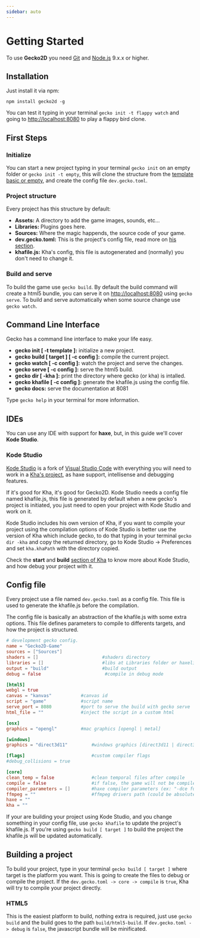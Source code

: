 ```yaml
---
sidebar: auto
---
```


# Getting Started
To use __Gecko2D__ you need [Git](https://git-scm.com/downloads) and [Node.js](https://nodejs.org) 9.x.x or higher.

## Installation
Just install it via npm:
```
npm install gecko2d -g
```

You can test it typing in your terminal `gecko init -t flappy watch` and going to [http://localhost:8080](http://localhost:8080) to play a flappy bird clone.

## First Steps

### Initialize
You can start a new project typing in your terminal `gecko init` on an empty folder or `gecko init -t empty`, this will clone the structure from the [template basic or empty](https://github.com/Nazariglez/Gecko2D/tree/master/templates), and create the config file `dev.gecko.toml`.

### Project structure
Every project has this structure by default:
- __Assets:__ A directory to add the game images, sounds, etc...
- __Libraries:__ Plugins goes here.
- __Sources:__ Where the magic happends, the source code of your game.
- __dev.gecko.toml:__ This is the project's config file, read more on [his section](#config-file).
- __khafile.js:__ Kha's config, this file is autogenerated and (normally) you don't need to change it.

### Build and serve
To build the game use `gecko build`. By default the build command will create a html5 bundle, you can serve it on [http://localhost:8080](http://localhost:8080) using `gecko serve`. To build and serve automatically when some source change use `gecko watch`.

## Command Line Interface
Gecko has a command line interface to make your life easy. 

- __gecko init [ -t template ]:__ initialize a new project.
- __gecko build [ target ] [ -c config ]:__ compile the current project.
- __gecko watch [ -c config ]:__ watch the project and serve the changes.
- __gecko serve [ -c config ]:__ serve the html5 build.
- __gecko dir [ -kha ]:__ print the directory where gecko (or kha) is intalled.
- __gecko khafile [ -c config ]:__ generate the khafile.js using the config file.
- __gecko docs:__ serve the documentation at 8081


Type `gecko help` in your terminal for more information.

## IDEs
You can use any IDE with support for __haxe__, but, in this guide we'll cover __Kode Studio__.

### Kode Studio
[Kode Studio](https://github.com/Kode/KodeStudio/releases) is a fork of [Visual Studio Code](https://code.visualstudio.com/) with everything you will need to work in a [Kha's project](http://kha.tech/), as haxe support, intellisense and debugging features. 

If it's good for Kha, it's good for Gecko2D. Kode Studio needs a config file named khafile.js, this file is generated by default when a new gecko's project is initiated, you just need to open your project with Kode Studio and work on it. 

Kode Studio includes his own version of Kha, if you want to compile your project using the compilation options of Kode Studio is better use the version of Kha which include gecko, to do that typing in your terminal `gecko dir -kha` and copy the returned directory, go to Kode Studio -> Preferences and set `kha.khaPath` with the directory copied.

Check the __start__ and __build__ [section of Kha](http://kha.tech/getstarted) to know more about Kode Studio, and how debug your project with it.

## Config file
Every project use a file named `dev.gecko.toml` as a config file. This file is used to generate the khafile.js before the compilation. 

The config file is basically an abstraction of the khafile.js with some extra options. This file defines parameters to compile to differents targets, and how the project is structured. 

```toml 
# development gecko config.
name = "Gecko2D-Game"
sources = ["Sources"]
shaders = []                        #shaders directory
libraries = []                      #libs at Libraries folder or haxelib
output = "build"                    #build output
debug = false                        #compile in debug mode

[html5]
webgl = true
canvas = "kanvas"           #canvas id
script = "game"             #script name
serve_port = 8080           #port to serve the build with gecko serve
html_file = ""              #inject the script in a custom html

[osx]
graphics = "opengl"         #mac graphics [opengl | metal]

[windows]
graphics = "direct3d11"         #windows graphics [direct3d11 | direct3d9 | direct3d12 | opengl]

[flags]                         #custom compiler flags
#debug_collisions = true

[core]
clean_temp = false              #clean temporal files after compile
compile = false                 #if false, the game will not be compiled, and the "resources" to compile will stay at the build directory
compiler_parameters = []        #haxe compiler parameters (ex: "-dce full")
ffmpeg = ""                     #ffmpeg drivers path (could be absolute)
haxe = ""
kha = ""
```

If your are building your project using Kode Studio, and you change something in your config file, use `gecko khafile` to update the project's khafile.js. If you're using `gecko build [ target ]` to build the project the khafile.js will be updated automatically.

## Building a project
To build your project, type in your terminal `gecko build [ target ]` where target is the platform you want. This is going to create the files to debug or compile the project. If the `dev.gecko.toml -> core -> compile` is `true`, Kha will try to compile your project directly.

### HTML5
This is the easiest platform to build, nothing extra is required, just use `gecko build` and the build goes to the path `build/html5-build`. If `dev.gecko.toml -> debug` is `false`, the javascript bundle will be minificated. 